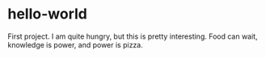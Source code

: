 # hello-world
First project.
I am quite hungry, but this is pretty interesting. Food can wait, knowledge is power, and power is pizza.
